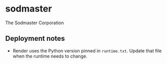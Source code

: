 # sodmaster

The Sodmaster Corporation

## Deployment notes

- Render uses the Python version pinned in `runtime.txt`. Update that file when
  the runtime needs to change.
